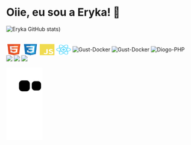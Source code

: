 # Oiie, eu sou a <a target="_blank"> Eryka</a>! 👋

 ![Eryka GitHub stats](https://github-readme-stats-diogofrr.vercel.app/api?username=ErykaGoncalves&show_icons=true&theme=highcontrast))
 
 </div>

<div style="display: inline_block"><br>
  <img align="center" alt="Gust-HTML" height="30" width="40" src="https://raw.githubusercontent.com/devicons/devicon/master/icons/html5/html5-original.svg">
  <img align="center" alt="Gust-CSS" height="30" width="40" src="https://raw.githubusercontent.com/devicons/devicon/master/icons/css3/css3-original.svg">
  <img align="center" alt="Gust-Js" height="30" width="40" src="https://raw.githubusercontent.com/devicons/devicon/master/icons/javascript/javascript-plain.svg">
  <img align="center" alt="Gust-React" height="30" width="40" src="https://raw.githubusercontent.com/devicons/devicon/master/icons/react/react-original.svg">
  <img align="center" alt="Gust-Docker" height="30" width="40" src="https://cdn.jsdelivr.net/gh/devicons/devicon/icons/java/java-original.svg">
  <img align="center" alt="Gust-Docker" height="30" width="40" src="https://cdn.jsdelivr.net/gh/devicons/devicon/icons/mysql/mysql-original.svg">
  <img align="center" alt="Diogo-PHP" height="30" width="40" src="https://cdn.jsdelivr.net/gh/devicons/devicon/icons/php/php-original.svg">
</div>

<div> 
  <a href="https://wa.me/5534991413476" target="_blank"><img src="https://img.shields.io/badge/WhatsApp-25D366?style=for-the-badge&logo=whatsapp&logoColor=white" target="_blank"></a>
 <a href="https://www.linkedin.com/in/eryka-gon%C3%A7alves-4ab6ba227/)" target="_blank"><img src="https://img.shields.io/badge/-LinkedIn-%230077B5?style=for-the-badge&logo=linkedin&logoColor=white" target="_blank"></a> 
  <a href = "mailto:eryka.souza@unitri.edu.br"><img src="https://img.shields.io/badge/Gmail-D14836?style=for-the-badge&logo=gmail&logoColor=white" target="_blank"></a>

![Snake animation](https://github.com/ErykaGoncalves/ErykaGoncalves/blob/output/github-contribution-grid-snake.svg)

